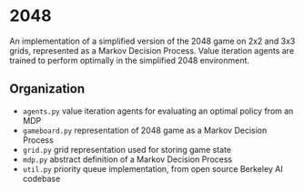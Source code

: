 # 2048

An implementation of a simplified version of the 2048 game on 2x2 and 3x3 grids, represented as a Markov Decision Process. Value iteration agents are trained to perform optimally in the simplified 2048 environment.

## Organization
- `agents.py` value iteration agents for evaluating an optimal policy from an MDP
- `gameboard.py` representation of 2048 game as a Markov Decision Process
- `grid.py` grid representation used for storing game state
- `mdp.py` abstract definition of a Markov Decision Process
- `util.py` priority queue implementation, from open source Berkeley AI codebase